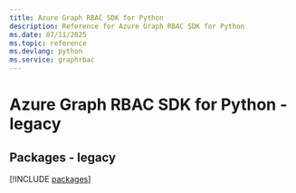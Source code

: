 ```yaml
---
title: Azure Graph RBAC SDK for Python
description: Reference for Azure Graph RBAC SDK for Python
ms.date: 07/11/2025
ms.topic: reference
ms.devlang: python
ms.service: graphrbac
---
```

# Azure Graph RBAC SDK for Python - legacy
## Packages - legacy
[!INCLUDE [packages](graph-rbac-index.md)]